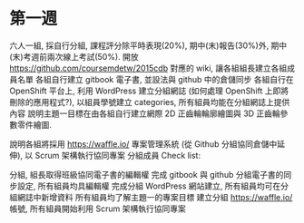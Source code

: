# 第一週

六人一組, 採自行分組, 課程評分除平時表現(20%), 期中(末)報告(30%)外, 期中(末)考週前兩次線上考試(50%).
開放 https://github.com/coursemdetw/2015cdb 對應的 wiki, 讓各組組長建立各組成員名單
各組自行建立 gitbook 電子書, 並設法與 github 中的倉儲同步
各組自行在 OpenShift 平台上, 利用 WordPress 建立分組網誌 (如何處理 OpenShift 上即將刪除的應用程式?), 以組員學號建立 categories, 所有組員均能在分組網誌上提供內容
說明主題一目標在由各組自行建立網際 2D 正齒輪輪廓繪圖與 3D 正齒輪參數零件繪圖.

說明各組將採用 https://waffle.io/ 專案管理系統 (從 Github 分組協同倉儲中延伸), 以 Scrum 架構執行協同專案
分組成員
Check list:

分組, 組長取得班級協同電子書的編輯權
完成 gitbook 與 github 分組電子書的同步設定, 所有組員均具編輯權
完成分組 WordPress 網站建立, 所有組員均可在分組網誌中新增資料
所有組員均了解主題一的專案目標
建立分組 https://waffle.io/ 帳號, 所有組員開始利用 Scrum 架構執行協同專案